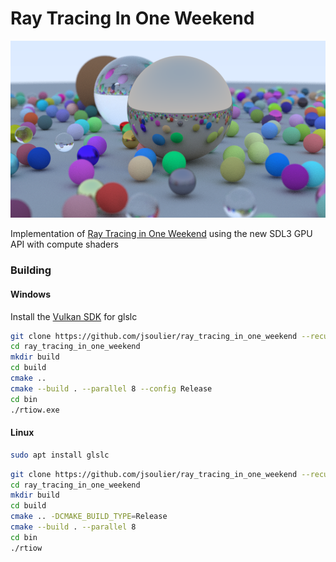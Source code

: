 # Ray Tracing In One Weekend

![](image.bmp)

Implementation of [Ray Tracing in One Weekend](https://raytracing.github.io/) using the new SDL3 GPU API with compute shaders

### Building

#### Windows

Install the [Vulkan SDK](https://www.lunarg.com/vulkan-sdk/) for glslc

```bash
git clone https://github.com/jsoulier/ray_tracing_in_one_weekend --recurse-submodules
cd ray_tracing_in_one_weekend
mkdir build
cd build
cmake ..
cmake --build . --parallel 8 --config Release
cd bin
./rtiow.exe
```

#### Linux

```bash
sudo apt install glslc
```

```bash
git clone https://github.com/jsoulier/ray_tracing_in_one_weekend --recurse-submodules
cd ray_tracing_in_one_weekend
mkdir build
cd build
cmake .. -DCMAKE_BUILD_TYPE=Release
cmake --build . --parallel 8
cd bin
./rtiow
```